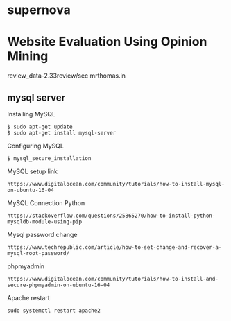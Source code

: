 # supernova
# Website Evaluation Using Opinion Mining

review_data-2.33review/sec
mrthomas.in

## mysql server
Installing MySQL
```
$ sudo apt-get update
$ sudo apt-get install mysql-server
```
Configuring MySQL
```
$ mysql_secure_installation
```
MySQL setup link
```
https://www.digitalocean.com/community/tutorials/how-to-install-mysql-on-ubuntu-16-04
```
MySQL Connection Python
```
https://stackoverflow.com/questions/25865270/how-to-install-python-mysqldb-module-using-pip
```
Mysql password change
```
https://www.techrepublic.com/article/how-to-set-change-and-recover-a-mysql-root-password/
```
phpmyadmin
```
https://www.digitalocean.com/community/tutorials/how-to-install-and-secure-phpmyadmin-on-ubuntu-16-04
```
Apache restart
```
sudo systemctl restart apache2
```
